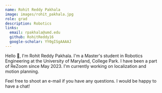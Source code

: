 ```yaml
---
name: Rohit Reddy Pakhala
image: images/rohit_pakhala.jpg
role: grad
description: Robotics
links:
  email: rpakhala@umd.edu
  github: RohitReddy16
  google-scholar: YY0gISgAAAAJ
---
```


Hello 👋, I'm Rohit Reddy Pakhala. I'm a Master's student in Robotics Engineering at the University of Maryland, College Park. I have been a part of ReZoom since May 2023. I'm currently working on localization and motion planning.

Feel free to shoot an e-mail if you have any questions. I would be happy to have a chat!
